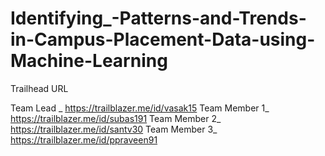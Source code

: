 # Identifying_-Patterns-and-Trends-in-Campus-Placement-Data-using-Machine-Learning

Trailhead URL 

Team Lead    _ https://trailblazer.me/id/vasak15
Team Member 1_ https://trailblazer.me/id/subas191
Team Member 2_ https://trailblazer.me/id/santv30
Team Member 3_ https://trailblazer.me/id/ppraveen91

